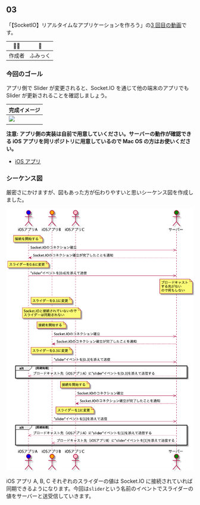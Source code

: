 ## 03

「【SocketIO】リアルタイムなアプリケーションを作ろう」の[3 回目の動画]()です。

| :technologist: | :rocket: |
| -------------- | -------- |
| 作成者         | ふみっく |

### 今回のゴール

アプリ側で Slider が変更されると、Socket.IO を通じて他の端末のアプリでも Slider が更新されることを確認しましょう。

| 完成イメージ              |
| ------------------------- |
| ![](../Assets/demo02.gif) |

**注意: アプリ側の実装は自前で用意していください。サーバーの動作が確認できる iOS アプリを同リポジトリに用意しているので Mac OS の方はお使いください。**

- [iOS アプリ](../iOSRealtimeApplication/)

### シーケンス図

厳密さにかけますが、図もあった方が伝わりやすいと思いシーケンス図を作成しました。

![](./03.png)

iOS アプリ A, B, C それぞれのスライダーの値は Socket.IO に接続されていれば同期できるようになります。今回は`slider`という名前のイベントでスライダーの値をサーバーと送受信していきます。
